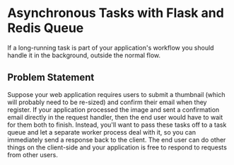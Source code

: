 # Asynchronous Tasks with Flask and Redis Queue

If a long-running task is part of your application's workflow you should handle it in the background, outside the normal flow.

## Problem Statement

Suppose your web application requires users to submit a thumbnail (which will probably need to be re-sized) and confirm their email when they register. If your application processed the image and sent a confirmation email directly in the request handler, then the end user would have to wait for them both to finish. Instead, you'll want to pass these tasks off to a task queue and let a separate worker process deal with it, so you can immediately send a response back to the client. The end user can do other things on the client-side and your application is free to respond to requests from other users.


